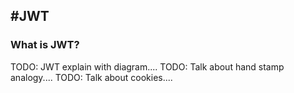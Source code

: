#JWT
---

### What is JWT?

TODO: JWT explain with diagram....
TODO: Talk about hand stamp analogy....
TODO: Talk about cookies....


